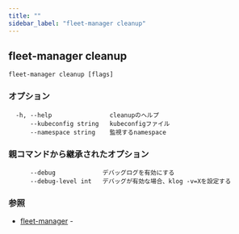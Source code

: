 ```yaml
---
title: ""
sidebar_label: "fleet-manager cleanup"
---
```

## fleet-manager cleanup



```
fleet-manager cleanup [flags]
```

### オプション

```
  -h, --help                cleanupのヘルプ
      --kubeconfig string   kubeconfigファイル
      --namespace string    監視するnamespace
```

### 親コマンドから継承されたオプション

```
      --debug             デバッグログを有効にする
      --debug-level int   デバッグが有効な場合、klog -v=Xを設定する
```

### 参照

* [fleet-manager](./fleet-manager)	 -